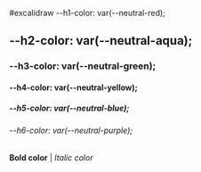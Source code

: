 #excalidraw --h1-color:                      var(--neutral-red);
## --h2-color:                      var(--neutral-aqua);
### --h3-color:                        var(--neutral-green);
#### --h4-color:                     var(--neutral-yellow);
##### --h5-color:                      var(--neutral-blue);
###### --h6-color:                      var(--neutral-purple);

**Bold color**  | *Italic color* 
 